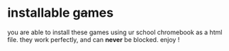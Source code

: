 # installable g~~a~~mes

you are able to install these games using ur school chromebook as a html file.
they work perfectly, 
and can **never** be blocked. enjoy !
